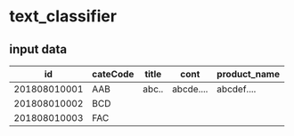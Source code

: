 # text_classifier

## input data 
| id           | cateCode | title | cont      | product_name |
|--------------|----------|-------|-----------|--------------|
| 201808010001 | AAB      | abc.. | abcde.... | abcdef....   |
| 201808010002 | BCD      |       |           |              |
| 201808010003 | FAC      |       |           |              |
